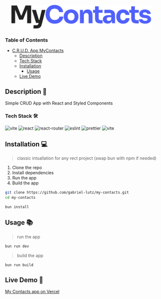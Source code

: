 <div align="center">
  <a href="https://github.com/gelutz/repo_name">
    <img src="./src/assets/images/logo.svg" alt="Logo"height="80">
  </a>
</div>

### Table of Contents

- [C.R.U.D. App MyContacts](#crud-app-mycontacts)
  - [Description](#description)
  - [Tech Stack](#tech-stack)
  - [Installation](#installation)
    - [Usage](#usage)
  - [Live Demo](#live-demo)

## Description 📝

Simple CRUD App with React and Styled Components

### Tech Stack 🛠️

<img src="https://cdn.jsdelivr.net/gh/devicons/devicon@latest/icons/vitejs/vitejs-original.svg" alt="vite" width="40" height="40"/>
<img src="https://cdn.jsdelivr.net/gh/devicons/devicon@latest/icons/react/react-original.svg" alt="react" width="40" height="40"/>
<img src="https://cdn.jsdelivr.net/gh/devicons/devicon@latest/icons/reactrouter/reactrouter-original.svg" alt="react-router" width="40" height="40"/>
<img src="https://cdn.jsdelivr.net/gh/devicons/devicon@latest/icons/eslint/eslint-original.svg" alt="eslint" width="40" height="40"/>
<img src="https://prettier.io/icon.png" alt="prettier" height="40"/>
<img src="https://styled-components.com/nav-logo.png" alt="vite" height="40"/>

## Installation 💻

> classic intsallation for any rect project (swap bun with npm if needed)

1. Clone the repo
2. Install dependencies
3. Run the app
4. Build the app

```bash
git clone https://github.com/gabriel-lutz/my-contacts.git
cd my-contacts
```

```bash
bun install
```

## Usage 📚

> run the app

```bash
bun run dev
```

> build the app

```bash
bun run build
```

## Live Demo 🎥

[My Contacts app on Vercel](https://jstack-course.vercel.app/)
